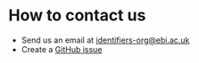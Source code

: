 # How to contact us

* Send us an email at identifiers-org@ebi.ac.uk
* Create a [GitHub issue](https://github.com/identifiers-org/identifiers-org.github.io/issues)